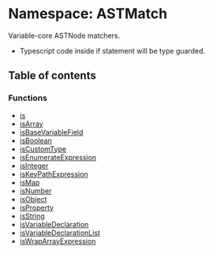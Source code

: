 # Namespace: ASTMatch

Variable-core ASTNode matchers.

* Typescript code inside if statement will be type guarded.

## Table of contents

### Functions

* [is](/en/auto-docs/free-layout-editor/functions/ASTMatch.is.md)
* [isArray](/en/auto-docs/free-layout-editor/functions/ASTMatch.isArray.md)
* [isBaseVariableField](/en/auto-docs/free-layout-editor/functions/ASTMatch.isBaseVariableField.md)
* [isBoolean](/en/auto-docs/free-layout-editor/functions/ASTMatch.isBoolean.md)
* [isCustomType](/en/auto-docs/free-layout-editor/functions/ASTMatch.isCustomType.md)
* [isEnumerateExpression](/en/auto-docs/free-layout-editor/functions/ASTMatch.isEnumerateExpression.md)
* [isInteger](/en/auto-docs/free-layout-editor/functions/ASTMatch.isInteger.md)
* [isKeyPathExpression](/en/auto-docs/free-layout-editor/functions/ASTMatch.isKeyPathExpression.md)
* [isMap](/en/auto-docs/free-layout-editor/functions/ASTMatch.isMap.md)
* [isNumber](/en/auto-docs/free-layout-editor/functions/ASTMatch.isNumber.md)
* [isObject](/en/auto-docs/free-layout-editor/functions/ASTMatch.isObject.md)
* [isProperty](/en/auto-docs/free-layout-editor/functions/ASTMatch.isProperty.md)
* [isString](/en/auto-docs/free-layout-editor/functions/ASTMatch.isString.md)
* [isVariableDeclaration](/en/auto-docs/free-layout-editor/functions/ASTMatch.isVariableDeclaration.md)
* [isVariableDeclarationList](/en/auto-docs/free-layout-editor/functions/ASTMatch.isVariableDeclarationList.md)
* [isWrapArrayExpression](/en/auto-docs/free-layout-editor/functions/ASTMatch.isWrapArrayExpression.md)

